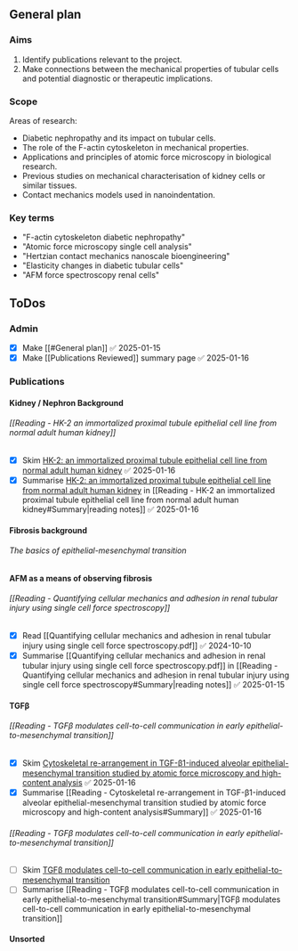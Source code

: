 
## General plan

### Aims

1. Identify publications relevant to the project.
2. Make connections between the mechanical properties of tubular cells and potential diagnostic or therapeutic implications.

### Scope 

Areas of research:

- Diabetic nephropathy and its impact on tubular cells.
- The role of the F-actin cytoskeleton in mechanical properties.
- Applications and principles of atomic force microscopy in biological research.
- Previous studies on mechanical characterisation of kidney cells or similar tissues.
- Contact mechanics models used in nanoindentation.

### Key terms

- "F-actin cytoskeleton diabetic nephropathy"
- "Atomic force microscopy single cell analysis"
- "Hertzian contact mechanics nanoscale bioengineering"
- "Elasticity changes in diabetic tubular cells"
- "AFM force spectroscopy renal cells"

## ToDos

### Admin

- [x] Make [[#General plan]] ✅ 2025-01-15
- [x] Make [[Publications Reviewed]] summary page ✅ 2025-01-16

### Publications

#### Kidney / Nephron Background
###### [[Reading - HK-2 an immortalized proximal tubule epithelial cell line from normal adult human kidney]]

- [x] Skim [HK-2: an immortalized proximal tubule epithelial cell line from normal adult human kidney](https://www.kidney-international.org/article/S0085-2538(15)58315-4/pdf) ✅ 2025-01-16
- [x] Summarise [HK-2: an immortalized proximal tubule epithelial cell line from normal adult human kidney](https://www.kidney-international.org/article/S0085-2538(15)58315-4/pdf) in [[Reading - HK-2 an immortalized proximal tubule epithelial cell line from normal adult human kidney#Summary|reading notes]] ✅ 2025-01-16

#### Fibrosis background

###### The basics of epithelial-mesenchymal transition
#### AFM as a means of observing fibrosis
###### [[Reading - Quantifying cellular mechanics and adhesion in renal tubular injury using single cell force spectroscopy]]

- [x] Read [[Quantifying cellular mechanics and adhesion in renal tubular injury using single cell force spectroscopy.pdf]] ✅ 2024-10-10
- [x] Summarise [[Quantifying cellular mechanics and adhesion in renal tubular injury using single cell force spectroscopy.pdf]] in [[Reading - Quantifying cellular mechanics and adhesion in renal tubular injury using single cell force spectroscopy#Summary|reading notes]] ✅ 2025-01-15

#### TGFβ 
###### [[Reading - TGFβ modulates cell-to-cell communication in early epithelial-to-mesenchymal transition]]

- [x] Skim [Cytoskeletal re-arrangement in TGF-β1-induced alveolar epithelial-mesenchymal transition studied by atomic force microscopy and high-content analysis](https://www.sciencedirect.com/science/article/abs/pii/S1549963411002747?via%3Dihub) ✅ 2025-01-16
- [x] Summarise [[Reading - Cytoskeletal re-arrangement in TGF-β1-induced alveolar epithelial-mesenchymal transition studied by atomic force microscopy and high-content analysis#Summary]] ✅ 2025-01-16

###### [[Reading - TGFβ modulates cell-to-cell communication in early epithelial-to-mesenchymal transition]]

- [ ] Skim [TGFβ modulates cell-to-cell communication in early epithelial-to-mesenchymal transition](https://link.springer.com/article/10.1007/s00125-011-2409-9)
- [ ] Summarise [[Reading - TGFβ modulates cell-to-cell communication in early epithelial-to-mesenchymal transition#Summary|TGFβ modulates cell-to-cell communication in early epithelial-to-mesenchymal transition]]

#### Unsorted
